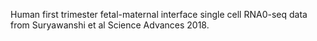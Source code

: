 Human first trimester fetal-maternal interface single cell RNA0-seq data from Suryawanshi et al Science Advances 2018.

